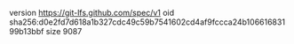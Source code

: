 version https://git-lfs.github.com/spec/v1
oid sha256:d0e2fd7d618a1b327cdc49c59b7541602cd4af9fccca24b10661683199b13bbf
size 9087
